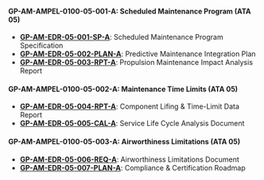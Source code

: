 #### **GP-AM-AMPEL-0100-05-001-A: Scheduled Maintenance Program (ATA 05)**
- **[GP-AM-EDR-05-001-SP-A](#ata-05--maintenance-programs)**: Scheduled Maintenance Program Specification
- **[GP-AM-EDR-05-002-PLAN-A](#ata-05--maintenance-programs)**: Predictive Maintenance Integration Plan
- **[GP-AM-EDR-05-003-RPT-A](#ata-05--maintenance-programs)**: Propulsion Maintenance Impact Analysis Report

#### **GP-AM-AMPEL-0100-05-002-A: Maintenance Time Limits (ATA 05)**
- **[GP-AM-EDR-05-004-RPT-A](#ata-05--maintenance-programs)**: Component Lifing & Time-Limit Data Report
- **[GP-AM-EDR-05-005-CAL-A](#ata-05--maintenance-programs)**: Service Life Cycle Analysis Document

#### **GP-AM-AMPEL-0100-05-003-A: Airworthiness Limitations (ATA 05)**
- **[GP-AM-EDR-05-006-REQ-A](#ata-05--maintenance-programs)**: Airworthiness Limitations Document
- **[GP-AM-EDR-05-007-PLAN-A](#ata-05--maintenance-programs)**: Compliance & Certification Roadmap
